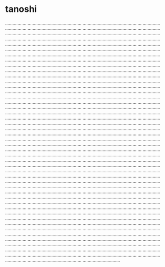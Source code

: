 # tanoshi
........................................................................................................................................................................................................................................................................................................................................................................................................................................................................................................................................................................................................................................................................................................................................................................................................................................................................................................................................................................................................................................................................................................................................................................................................................................................................................................................................................................................................................................................................................................................................................................................................................................................................................................................................................................................................................................................................................................................................................................................................................................................................................................................................................................................................................................................................................................................................................................................................................................................................................................................................................................................................................................................................................................................................................................................................................................................................................................................................................................................................................................................................................................................................................................................................................................................................................................................................................................................................................................................................................................................................................................................................................................................................................................................................................................................................................................................................................................................................................................................................................................................................................................................................................................................................................................................................................................................................................................................................................................................................................................................................................................................................................................................................................................................................................................................................................................................................................................................................................................................................................................................................................................................................................................................................................................................................................................................................................................................................................................................................................................................................................................................................................................................................................................................................................................................................................................................................................................